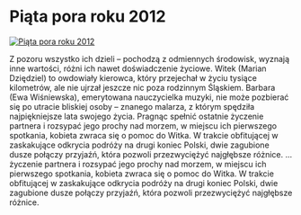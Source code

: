 Piąta pora roku 2012 
=============
[![Piąta pora roku 2012 ](http://vidos.pl/images/player.gif)](http://vidos.pl/piata-pora-roku-2012)

 Z pozoru wszystko ich dzieli – pochodzą z odmiennych środowisk, wyznają inne wartości, różni ich nawet doświadczenie życiowe. Witek (Marian Dziędziel) to owdowiały kierowca, który przejechał w życiu tysiące kilometrów, ale nie ujrzał jeszcze nic poza rodzinnym Śląskiem. Barbara (Ewa Wiśniewska), emerytowana nauczycielka muzyki, nie może pozbierać się po utracie bliskiej osoby – znanego malarza, z którym spędziła najpiękniejsze lata swojego życia. Pragnąc spełnić ostatnie życzenie partnera i rozsypać jego prochy nad morzem, w miejscu ich pierwszego spotkania, kobieta zwraca się o pomoc do Witka. W trakcie obfitującej w zaskakujące odkrycia podróży na drugi koniec Polski, dwie zagubione dusze połączy przyjaźń, która pozwoli przezwyciężyć najgłębsze różnice.  ... życzenie partnera i rozsypać jego prochy nad morzem, w miejscu ich pierwszego spotkania, kobieta zwraca się o pomoc do Witka. W trakcie obfitującej w zaskakujące odkrycia podróży na drugi koniec Polski, dwie zagubione dusze połączy przyjaźń, która pozwoli przezwyciężyć najgłębsze różnice.
